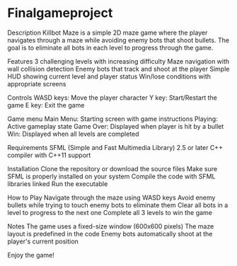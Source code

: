 # Finalgameproject
Description
Killbot Maze is a simple 2D maze game where the player navigates through a maze while avoiding enemy bots that shoot bullets. The goal is to eliminate all bots in each level to progress through the game.

Features
3 challenging levels with increasing difficulty
Maze navigation with wall collision detection
Enemy bots that track and shoot at the player
Simple HUD showing current level and player status
Win/lose conditions with appropriate screens

Controls
WASD keys: Move the player character
Y key: Start/Restart the game
E key: Exit the game

Game menu
Main Menu: Starting screen with game instructions
Playing: Active gameplay state
Game Over: Displayed when player is hit by a bullet
Win: Displayed when all levels are completed

Requirements
SFML (Simple and Fast Multimedia Library) 2.5 or later
C++ compiler with C++11 support

Installation
Clone the repository or download the source files
Make sure SFML is properly installed on your system
Compile the code with SFML libraries linked
Run the executable

How to Play
Navigate through the maze using WASD keys
Avoid enemy bullets while trying to touch enemy bots to eliminate them
Clear all bots in a level to progress to the next one
Complete all 3 levels to win the game

Notes
The game uses a fixed-size window (600x600 pixels)
The maze layout is predefined in the code
Enemy bots automatically shoot at the player's current position

Enjoy the game!

